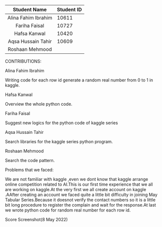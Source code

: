 |Student Name	|Student ID|
|:-----:|---------------------|
|Alina Fahim Ibrahim|10611|
|Fariha Faisal|10727|
|Hafsa Kanwal|10420|
|Aqsa Hussain Tahir|10609|
|Roshaan Mehmood||
CONTRIBUTIONS:

Alina Fahim Ibrahim

Writing code for each row id generate a random real number from 0 to 1 in kaggle.

Hafsa Kanwal

Overview the whole python code.

Fariha Faisal

Suggest new logics for the python code of kaggle series

Aqsa Hussain Tahir

Search libraries for the kaggle series python program.

Roshaan Mehmood

Search the code pattern.

Problems that we faced:

We are not familiar with kaggle ,even we dont know that kaggle arrange online competition related to AI.This is our first time experience that we all are working on kaggle.At the very first we all create account on kaggle .AAfter creating an account we faced quite a little bit difficulty in joining May Tabular Series.Because it doesnot verify the contact numbers so it is a little bit long procedure to register the complain and wait for the response.At last we wrote python code for random real number for each row id.

Score Screenshot(8 May 2022)
